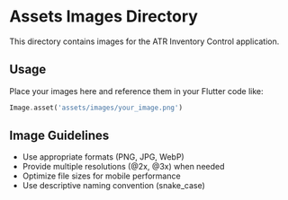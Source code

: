 # Assets Images Directory

This directory contains images for the ATR Inventory Control application.

## Usage
Place your images here and reference them in your Flutter code like:

```dart
Image.asset('assets/images/your_image.png')
```

## Image Guidelines
- Use appropriate formats (PNG, JPG, WebP)
- Provide multiple resolutions (@2x, @3x) when needed
- Optimize file sizes for mobile performance
- Use descriptive naming convention (snake_case)
